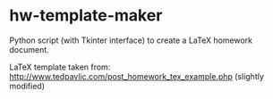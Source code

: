 hw-template-maker
=================

Python script (with Tkinter interface) to create a LaTeX homework document.

LaTeX template taken from: http://www.tedpavlic.com/post_homework_tex_example.php (slightly modified)
